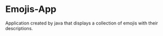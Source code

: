 # Emojis-App
Application created by java that displays a collection of emojis with their descriptions.
